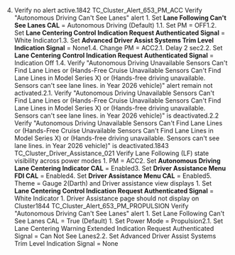 4. Verify no alert active.1842 TC_Cluster_Alert_653_PM_ACC Verify "Autonomous Driving Can't See Lanes" alert 1. Set **Lane Following Can't See Lanes CAL** = Autonomous Driving (Default) 1.1. Set PM = OFF1.2. Set **Lane Centering Control Indication Request Authenticated Signal** = White Indicator1.3. Set **Advanced Driver Assist Systems Trim Level Indication Signal** = None1.4. Change PM = ACC2.1. Delay 2 sec2.2. Set **Lane Centering Control Indication Request Authenticated Signal** = Indication Off 1.4. Verify "Autonomous Driving Unavailable Sensors Can't Find Lane Lines or (Hands-Free Cruise Unavailable Sensors Can't Find Lane Lines in Model Series X) or (Hands-free driving unavailable. Sensors can't see lane lines. in Year 2026 vehicle)" alert remain not activated.2.1. Verify "Autonomous Driving Unavailable Sensors Can't Find Lane Lines or (Hands-Free Cruise Unavailable Sensors Can't Find Lane Lines in Model Series X) or (Hands-free driving unavailable. Sensors can't see lane lines. in Year 2026 vehicle)" is deactivated.2.2 Verify "Autonomous Driving Unavailable Sensors Can't Find Lane Lines or (Hands-Free Cruise Unavailable Sensors Can't Find Lane Lines in Model Series X) or (Hands-free driving unavailable. Sensors can't see lane lines. in Year 2026 vehicle)" is deactivated.1843 TC_Cluster_Driver_Assistance_021 Verify Lane Following (LF) state visibility across power modes 1. PM = ACC2. Set **Autonomous Driving Lane Centering Indicator CAL** = Enabled3. Set **Driver Assistance Menu FDI CAL** = Enabled4. Set **Driver Assistance Menu CAL** = Enabled5. Theme = Gauge 2(Darth) and Driver assistance view displays 1. Set **Lane Centering Control Indication Request Authenticated Signal** = White Indicator 1. Driver Assistance page should not display on Cluster1844 TC_Cluster_Alert_653_PM_PROPULSION Verify "Autonomous Driving Can't See Lanes" alert 1. Set Lane Following Can't See Lanes CAL = True (Default) 1. Set Power Mode = Propulsion2.1. Set Lane Centering Warning Extended Indication Request Authenticated Signal = Can Not See Lanes2.2. Set Advanced Driver Assist Systems Trim Level Indication Signal = None